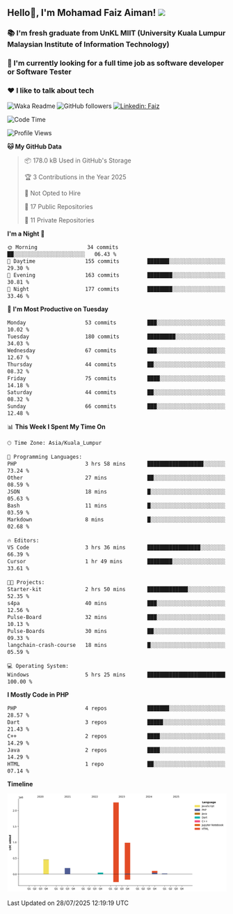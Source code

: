 <h2> Hello👋, I'm Mohamad Faiz Aiman! <img src="https://media.giphy.com/media/12oufCB0MyZ1Go/giphy.gif" width="50"></h2>

### 📚 I'm fresh graduate from UnKL MIIT (University Kuala Lumpur Malaysian Institute of Information Technology)
###  🔭 I'm currently looking for a full time job as software developer or Software Tester
###  ❤️ I like to talk about tech 


![Waka Readme](https://github.com/anmol098/anmol098/workflows/Waka%20Readme/badge.svg)
![GitHub followers](https://img.shields.io/github/followers/faizaiman?label=Follow&style=social)
[![Linkedin: Faiz](https://img.shields.io/badge/-Faiz-blue?style=flat-square&logo=Linkedin&logoColor=white&link=https://www.linkedin.com/in/mohamad-faiz-aiman-623747192/)](https://www.linkedin.com/in/mohamad-faiz-aiman-623747192/)

<!--START_SECTION:waka-->
![Code Time](http://img.shields.io/badge/Code%20Time-370%20hrs%2025%20mins-blue)

![Profile Views](http://img.shields.io/badge/Profile%20Views-3-blue)

**🐱 My GitHub Data** 

> 📦 178.0 kB Used in GitHub's Storage 
 > 
> 🏆 3 Contributions in the Year 2025
 > 
> 🚫 Not Opted to Hire
 > 
> 📜 17 Public Repositories 
 > 
> 🔑 11 Private Repositories 
 > 
**I'm a Night 🦉** 

```text
🌞 Morning                34 commits          ██░░░░░░░░░░░░░░░░░░░░░░░   06.43 % 
🌆 Daytime                155 commits         ███████░░░░░░░░░░░░░░░░░░   29.30 % 
🌃 Evening                163 commits         ████████░░░░░░░░░░░░░░░░░   30.81 % 
🌙 Night                  177 commits         ████████░░░░░░░░░░░░░░░░░   33.46 % 
```
📅 **I'm Most Productive on Tuesday** 

```text
Monday                   53 commits          ███░░░░░░░░░░░░░░░░░░░░░░   10.02 % 
Tuesday                  180 commits         █████████░░░░░░░░░░░░░░░░   34.03 % 
Wednesday                67 commits          ███░░░░░░░░░░░░░░░░░░░░░░   12.67 % 
Thursday                 44 commits          ██░░░░░░░░░░░░░░░░░░░░░░░   08.32 % 
Friday                   75 commits          ████░░░░░░░░░░░░░░░░░░░░░   14.18 % 
Saturday                 44 commits          ██░░░░░░░░░░░░░░░░░░░░░░░   08.32 % 
Sunday                   66 commits          ███░░░░░░░░░░░░░░░░░░░░░░   12.48 % 
```


📊 **This Week I Spent My Time On** 

```text
🕑︎ Time Zone: Asia/Kuala_Lumpur

💬 Programming Languages: 
PHP                      3 hrs 58 mins       ██████████████████░░░░░░░   73.24 % 
Other                    27 mins             ██░░░░░░░░░░░░░░░░░░░░░░░   08.59 % 
JSON                     18 mins             █░░░░░░░░░░░░░░░░░░░░░░░░   05.63 % 
Bash                     11 mins             █░░░░░░░░░░░░░░░░░░░░░░░░   03.59 % 
Markdown                 8 mins              █░░░░░░░░░░░░░░░░░░░░░░░░   02.68 % 

🔥 Editors: 
VS Code                  3 hrs 36 mins       █████████████████░░░░░░░░   66.39 % 
Cursor                   1 hr 49 mins        ████████░░░░░░░░░░░░░░░░░   33.61 % 

🐱‍💻 Projects: 
Starter-kit              2 hrs 50 mins       █████████████░░░░░░░░░░░░   52.35 % 
s4pa                     40 mins             ███░░░░░░░░░░░░░░░░░░░░░░   12.56 % 
Pulse-Board              32 mins             ███░░░░░░░░░░░░░░░░░░░░░░   10.13 % 
Pulse-Boards             30 mins             ██░░░░░░░░░░░░░░░░░░░░░░░   09.33 % 
langchain-crash-course   18 mins             █░░░░░░░░░░░░░░░░░░░░░░░░   05.59 % 

💻 Operating System: 
Windows                  5 hrs 25 mins       █████████████████████████   100.00 % 
```

**I Mostly Code in PHP** 

```text
PHP                      4 repos             ███████░░░░░░░░░░░░░░░░░░   28.57 % 
Dart                     3 repos             █████░░░░░░░░░░░░░░░░░░░░   21.43 % 
C++                      2 repos             ████░░░░░░░░░░░░░░░░░░░░░   14.29 % 
Java                     2 repos             ████░░░░░░░░░░░░░░░░░░░░░   14.29 % 
HTML                     1 repo              ██░░░░░░░░░░░░░░░░░░░░░░░   07.14 % 
```



**Timeline**

![Lines of Code chart](https://raw.githubusercontent.com/faizaiman/faizaiman/main/assets/bar_graph.png)


 Last Updated on 28/07/2025 12:19:19 UTC
<!--END_SECTION:waka-->
